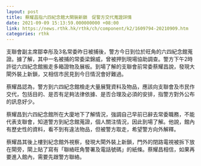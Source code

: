 ```yaml
---
layout: post
title: 蔡耀昌指六四紀念館大閘裝新鎖　促警方交代蒐證詳情
date: 2021-09-09 15:13:59.000000000 +08:00
link: https://news.rthk.hk/rthk/ch/component/k2/1609794-20210909.htm
categories: rthk
---
```


支聯會副主席鄒幸彤及3名常委昨日被捕後，警方今日到位於旺角的六四紀念館蒐證。據了解，其中一名被捕的常委梁錦威，曾被押到現場協助調查。警方下午2時許從六四紀念館搬走多箱證物及展板。到場了解的支聯會前常委蔡耀昌說，發現大閘外裝上新鎖，又相信市民見到今日情況會好難過。

蔡耀昌認為，警方到六四紀念館檢走大量展覽資料及物品，應該向支聯會及市民作交代，包括目的、是否有足夠法律依據、是否合理及必須的安排，指警方對外公布的訊息好少。

蔡耀昌到六四紀念館所在大廈地下了解情況，強調自己早前已辭去常委職務，不能代表支聯會，知道警方到紀念館蒐證，個人關注情況，因此到場了解。他說，館內有歷史性的資料，看不到有違法物品，但被警方取走，希望警方向外解釋。

蔡耀昌其後上樓到紀念館外視察，發現大閘外裝上新鎖，門外的閉路電視被拆下放在閘旁，閘上貼了寫有「聯絡旺角警署及電話號碼」的紙條。蔡耀昌相信，如果再要進入館內，需要先跟警方聯絡。
